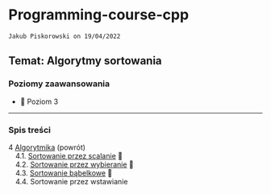 # Programming-course-cpp

`Jakub Piskorowski on 19/04/2022`

## Temat: Algorytmy sortowania

### Poziomy zaawansowania

- &#x1F4D5; Poziom 3

---

### Spis treści

4 [Algorytmika](../README.md) (powrót) \
&emsp;4.1. [Sortowanie przez scalanie](2-4-1-sortowanie-przez-scalanie/README.md) &#x1F4D5; \
&emsp;4.2. [Sortowanie przez wybieranie](2-4-2-sortowanie-przez-wybieranie/README.md) &#x1F4D5; \
&emsp;4.3. [Sortowanie bąbelkowe](2-4-3-sortowanie-babelkowe/README.md) &#x1F4D5; \
&emsp;4.4. Sortowanie przez wstawianie
